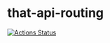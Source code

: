 # that-api-routing

[![Actions Status](https://github.com/ThatConference/that-api-routing/workflows/Master%20Deploy%20on%20Push/badge.svg)](https://github.com/ThatConference/that-api-routing/actions)